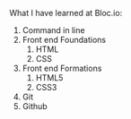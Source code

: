 What I have learned at Bloc.io:
1. Command in line
1. Front end Foundations
   1. HTML
   1. CSS
1. Front end Formations
   1. HTML5
   1. CSS3
1. Git  
1. Github
